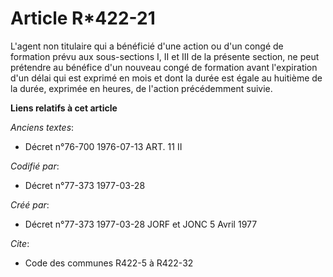# Article R*422-21

L'agent non titulaire qui a bénéficié d'une action ou d'un congé de formation prévu aux sous-sections I, II et III de la
présente section, ne peut prétendre au bénéfice d'un nouveau congé de formation avant l'expiration d'un délai qui est exprimé
en mois et dont la durée est égale au huitième de la durée, exprimée en heures, de l'action précédemment suivie.

**Liens relatifs à cet article**

_Anciens textes_:

  - Décret n°76-700 1976-07-13 ART. 11 II

_Codifié par_:

  - Décret n°77-373 1977-03-28

_Créé par_:

  - Décret n°77-373 1977-03-28 JORF et JONC 5 Avril 1977

_Cite_:

  - Code des communes R422-5 à R422-32
